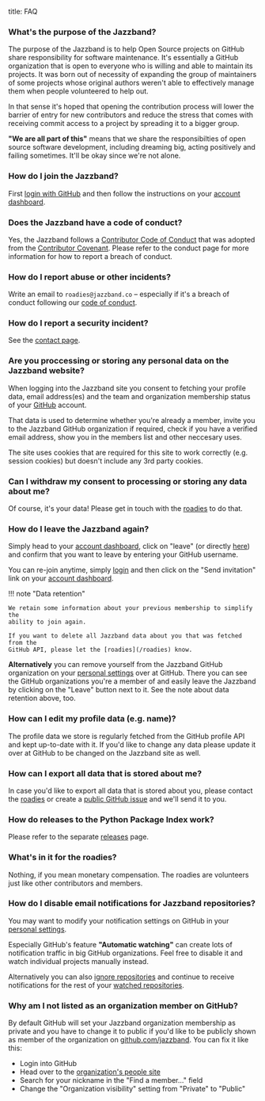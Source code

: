 title: FAQ

### What's the purpose of the Jazzband?

The purpose of the Jazzband is to help Open Source projects on GitHub
share responsibility for software maintenance. It's essentially a GitHub
organization that is open to everyone who is willing and able to maintain
its projects. It was born out of necessity of expanding the group of
maintainers of some projects whose original authors weren't able to
effectively manage them when people volunteered to help out.

In that sense it's hoped that opening the contribution process will lower
the barrier of entry for new contributors and reduce the stress that comes
with receiving commit access to a project by spreading it to a bigger group.

**"We are all part of this"** means that we share the responsibilties of
open source software development, including dreaming big, acting positively
and failing sometimes. It'll be okay since we're not alone.

### How do I join the Jazzband?

First [login with GitHub](/account/login) and then follow the instructions
on your [account dashboard](/account).

### Does the Jazzband have a code of conduct?

Yes, the Jazzband follows a [Contributor Code of Conduct](/about/conduct)
that was adopted from the [Contributor Covenant](http://contributor-covenant.org).
Please refer to the conduct page for more information for how to report a
breach of conduct.

### How do I report abuse or other incidents?

Write an email to `roadies@jazzband.co` – especially if it's a breach of
conduct following our [code of conduct](/about/conduct).

### How do I report a security incident?

See the [contact page](/about/contact#security).

### Are you proccessing or storing any personal data on the Jazzband website?

When logging into the Jazzband site you consent to fetching your profile
data, email address(es) and the team and organization membership status
of your [GitHub] account.

That data is used to determine whether you're already a member,
invite you to the Jazzband GitHub organization if required, check
if you have a verified email address, show you in the members list
and other neccesary uses.

The site uses cookies that are required for this site to work correctly
(e.g. session cookies) but doesn't include any 3rd party cookies.

[GitHub]: https://github.com/

### Can I withdraw my consent to processing or storing any data about me?

Of course, it's your data! Please get in touch with the [roadies](/roadies)
to do that.

### How do I leave the Jazzband again?

Simply head to your [account dashboard](/account), click on "leave"
(or directly [here](/account/leave)) and confirm that you want to leave by
entering your GitHub username.

You can re-join anytime, simply [login](/account/login) and then
click on the "Send invitation" link on your [account dashboard](/account).

!!! note "Data retention"

    We retain some information about your previous membership to simplify the
    ability to join again.

    If you want to delete all Jazzband data about you that was fetched from the
    GitHub API, please let the [roadies](/roadies) know.

**Alternatively** you can remove yourself from the Jazzband GitHub organization
on your [personal settings](https://github.com/settings/organizations) over at
GitHub. There you can see the GitHub organizations you're a member of and easily
leave the Jazzband by clicking on the "Leave" button next to it. See the note
about data retention above, too.

### How can I edit my profile data (e.g. name)?

The profile data we store is regularly fetched from the GitHub profile
API and kept up-to-date with it. If you'd like to change any data
please update it over at GitHub to be changed on the Jazzband site as well.

### How can I export all data that is stored about me?

In case you'd like to export all data that is stored about you, please
contact the [roadies](/roadies) or create a
[public GitHub issue](/roadies/issue) and we'll send it to you.

### How do releases to the Python Package Index work?

Please refer to the separate [releases](/about/releases) page.

### What's in it for the roadies?

Nothing, if you mean monetary compensation. The roadies are volunteers
just like other contributors and members.

### How do I disable email notifications for Jazzband repositories?

You may want to modify your notification settings on GitHub in your
[personal settings](https://github.com/settings/notifications).

Especially GitHub's feature **"Automatic watching"** can create lots of
notification traffic in big GitHub organizations. Feel free to disable it
and watch individual projects manually instead.

Alternatively you can also [ignore repositories] and continue to receive
notifications for the rest of your [watched repositories].

[ignore repositories]: https://help.github.com/articles/unwatching-repositories/
[watched repositories]: https://github.com/watching

### Why am I not listed as an organization member on GitHub?

By default GitHub will set your Jazzband organization membership as private
and you have to change it to public if you'd like to be publicly shown
as member of the organization on
[github.com/jazzband](https://github.com/jazzband). You can fix it like this:

- Login into GitHub
- Head over to the
  [organization's people site](https://github.com/orgs/jazzband/people)
- Search for your nickname in the "Find a member..." field
- Change the "Organization visibility" setting from "Private" to "Public"
